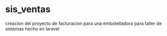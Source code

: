 # sis_ventas
creacion del proyecto de facturacion para una embotelladora para taller de sistemas hecho en laravel
